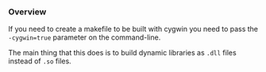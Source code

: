 ### Overview ###
If you need to create a makefile to be built with cygwin you need to pass the `-cygwin=true` parameter on the command-line.

The main thing that this does is to build dynamic libraries as `.dll` files instead of `.so` files.